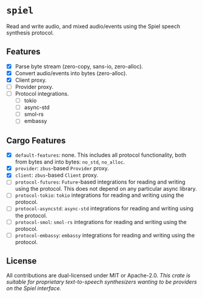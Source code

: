 # `spiel`

Read and write audio, and mixed audio/events using the Spiel speech synthesis protocol.

## Features

- [X] Parse byte stream (zero-copy, sans-io, zero-alloc).
- [X] Convert audio/events into bytes (zero-alloc).
- [X] Client proxy.
- [ ] Provider proxy.
- [ ] Protocol integrations.
    - [ ] tokio
    - [ ] async-std
    - [ ] smol-rs
    - [ ] embassy

## Cargo Features

- [X] `default-features`: none. This includes all protocol functionality, both from bytes and into bytes: `no_std`, `no_alloc`.
- [X] `provider`: `zbus`-based `Provider` proxy.
- [X] `client`: `zbus`-based `Client` proxy.
- [ ] `protocol-futures`: `Future`-based integrations for reading and writing using the protocol. This does not depend on any particular async library.
- [ ] `protocol-tokio`: `tokio` integrations for reading and writing using the protocol.
- [ ] `protocol-asyncstd`: `async-std` integrations for reading and writing using the protocol.
- [ ] `protocol-smol`: `smol-rs` integrations for reading and writing using the protocol.
- [ ] `protocol-embassy`: `embassy` integrations for reading and writing using the protocol.

## License

All contributions are dual-licensed under MIT or Apache-2.0.
_This crate is suitable for proprietary text-to-speech synthesizers wanting to be providers on the Spiel interface._

